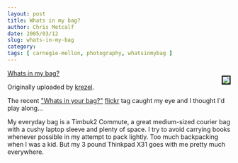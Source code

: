 ```yaml
---
layout: post
title: Whats in my bag?
author: Chris Metcalf
date: 2005/03/12
slug: whats-in-my-bag
category: 
tags: [ carnegie-mellon, photography, whatsinmybag ]
---
```


<p style="float: right; margin-left: 10px; margin-bottom: 10px">  <a href="http://www.flickr.com/photos/chrismetcalf/6372030/" title="photo sharing"><img src="http://photos8.flickr.com/6372030_b8a8c3ad69_m.jpg" style="border: 2px solid #000000" /></a>

<span style="font-size: 0.9em; margin-top: 0px">

<a href="http://www.flickr.com/photos/chrismetcalf/6372030/">Whats in my bag?</a>

Originally uploaded by <a href="http://www.flickr.com/people/chrismetcalf/">krezel</a>.

</span>

The recent <a href="http://www.flickr.com/photos/tags/whatsinyourbag/">"Whats in your bag?"</a> <a href="http://www.flickr.com">flickr</a> tag caught my eye and I thought I'd play along...

My everyday bag is a Timbuk2 Commute, a great medium-sized courier bag with a cushy laptop sleeve and plenty of space. I try to avoid carrying books whenever possible in my attempt to pack lightly. Too much backpacking when I was a kid. But my 3 pound Thinkpad X31 goes with me pretty much everywhere.

<br clear="all" />
